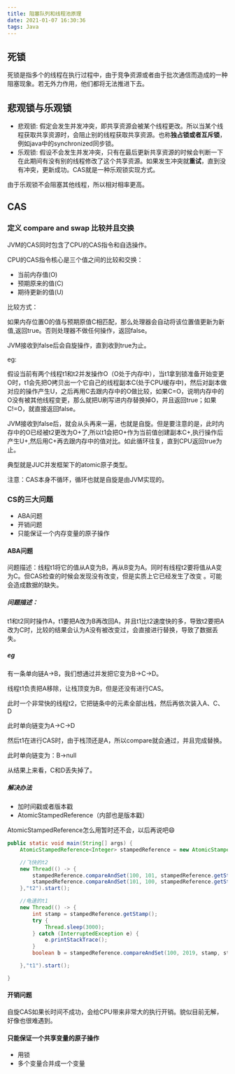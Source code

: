```yaml
---
title: 阻塞队列和线程池原理
date: 2021-01-07 16:30:36
tags: Java
---
```


## 死锁

死锁是指多个的线程在执行过程中，由于竞争资源或者由于批次通信而造成的一种阻塞现象。若无外力作用，他们都将无法推进下去。

## 悲观锁与乐观锁

- 悲观锁: 假定会发生并发冲突，即共享资源会被某个线程更改。所以当某个线程获取共享资源时，会阻止别的线程获取共享资源。也称**独占锁或者互斥锁**，例如java中的synchronized同步锁。
- 乐观锁: 假设不会发生并发冲突，只有在最后更新共享资源的时候会判断一下在此期间有没有别的线程修改了这个共享资源。如果发生冲突就**重试**，直到没有冲突，更新成功。CAS就是一种乐观锁实现方式。

由于乐观锁不会阻塞其他线程，所以相对相率更高。

## CAS

### 定义 compare and swap 比较并且交换

JVM的CAS同时包含了CPU的CAS指令和自选操作。

CPU的CAS指令核心是三个值之间的比较和交换：

- 当前内存值(O)
- 预期原来的值(C)
- 期待更新的值(U)

比较方式：

如果内存位置O的值与预期原值C相匹配，那么处理器会自动将该位置值更新为新值,返回true。否则处理器不做任何操作，返回false。

JVM接收到false后会自旋操作，直到收到true为止。

eg:


假设当前有两个线程t1和t2并发操作O（O处于内存中），当t1拿到锁准备开始变更O时，t1会先把O拷贝出一个它自己的线程副本C(处于CPU缓存中)，然后对副本做对应的操作产生U，之后再用C去跟内存中的O做比较，如果C=O，说明内存中的O没有被其他线程变更，那么就把U刷写进内存替换掉O，并且返回true；如果C!=O，就直接返回false。

JVM接收到false后，就会从头再来一遍，也就是自旋。但是要注意的是，此时内存中的O已经被t2更改为O+了,所以t1会把O+作为当前值创建副本C+,执行操作后产生U+,然后用C+再去跟内存中的值对比。如此循环往复，直到CPU返回true为止。

典型就是JUC并发框架下的atomic原子类型。

注意：CAS本身不循环，循环也就是自旋是由JVM实现的。

### CS的三大问题

- ABA问题
- 开销问题
- 只能保证一个内存变量的原子操作

#### ABA问题

问题描述：线程t1将它的值从A变为B，再从B变为A。同时有线程t2要将值从A变为C。但CAS检查的时候会发现没有改变，但是实质上它已经发生了改变 。可能会造成数据的缺失。

##### 问题描述：

t1和t2同时操作A，t1要把A改为B再改回A，并且t1比t2速度快的多，导致t2要把A改为C时，比较的结果会认为A没有被改变过，会直接进行替换，导致了数据丢失。

##### eg

有一条单向链A->B，我们想通过并发把它变为B->C->D。

线程t1负责把A移除，让栈顶变为B，但是还没有进行CAS。

此时一个非常快的线程t2，它把链条中的元素全部出栈，然后再依次装入A、C、D

此时单向链变为A->C->D

然后t1在进行CAS时，由于栈顶还是A，所以compare就会通过，并且完成替换。

此时单向链变为：B->null

从结果上来看，C和D丢失掉了。

##### 解决办法

- 加时间戳或者版本戳
- AtomicStampedReference<E>（内部也是版本戳）

AtomicStampedReference怎么用暂时还不会，以后再说吧😄

```java
public static void main(String[] args) {
    AtomicStampedReference<Integer> stampedReference = new AtomicStampedReference<>(100,1);

    //飞快的t2
    new Thread(() -> {
        stampedReference.compareAndSet(100, 101, stampedReference.getStamp(), stampedReference.getStamp() + 1 );
        stampedReference.compareAndSet(101, 100, stampedReference.getStamp(), stampedReference.getStamp() + 1 );
    },"t2").start();

    //龟速的t1
    new Thread(() -> {
        int stamp = stampedReference.getStamp();
        try {
            Thread.sleep(3000);
        } catch (InterruptedException e) {
            e.printStackTrace();
        }
        boolean b = stampedReference.compareAndSet(100, 2019, stamp, stamp + 1);

    },"t1").start();

}
```

#### 开销问题

自旋CAS如果长时间不成功，会给CPU带来非常大的执行开销。貌似目前无解，好像也很难遇到。

#### 只能保证一个共享变量的原子操作

- 用锁
- 多个变量合并成一个变量